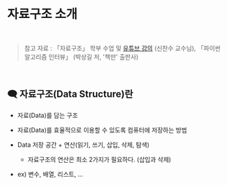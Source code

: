 # 자료구조 소개

<br/>

>  참고 자료 : 「자료구조」 학부 수업 및 <a href="https://youtube.com/playlist?list=PLsMufJgu5933ZkBCHS7bQTx0bncjwi4PK">유튜브 강의</a> (신찬수 교수님), 「파이썬 알고리즘 인터뷰」 (박상길 저, '책만' 출판사)

<br/>

## 🗨 자료구조(Data Structure)란

* 자료(Data)를 담는 구조

* 자료(Data)를 효율적으로 이용할 수 있도록 컴퓨터에 저장하는 방법

* Data 저장 공간 + 연산(읽기, 쓰기, 삽입, 삭제, 탐색)

    * 자료구조의 연산은 최소 2가지가 필요하다. (삽입과 삭제)

* ex) 변수, 배열, 리스트, ...